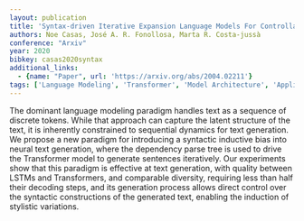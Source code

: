 ```yaml
---
layout: publication
title: 'Syntax-driven Iterative Expansion Language Models For Controllable Text Generation'
authors: Noe Casas, José A. R. Fonollosa, Marta R. Costa-jussà
conference: "Arxiv"
year: 2020
bibkey: casas2020syntax
additional_links:
  - {name: "Paper", url: 'https://arxiv.org/abs/2004.02211'}
tags: ['Language Modeling', 'Transformer', 'Model Architecture', 'Applications', 'Ethics and Bias', 'Pretraining Methods']
---
```

The dominant language modeling paradigm handles text as a sequence of
discrete tokens. While that approach can capture the latent structure of the
text, it is inherently constrained to sequential dynamics for text generation.
We propose a new paradigm for introducing a syntactic inductive bias into
neural text generation, where the dependency parse tree is used to drive the
Transformer model to generate sentences iteratively.
  Our experiments show that this paradigm is effective at text generation, with
quality between LSTMs and Transformers, and comparable diversity, requiring
less than half their decoding steps, and its generation process allows direct
control over the syntactic constructions of the generated text, enabling the
induction of stylistic variations.
